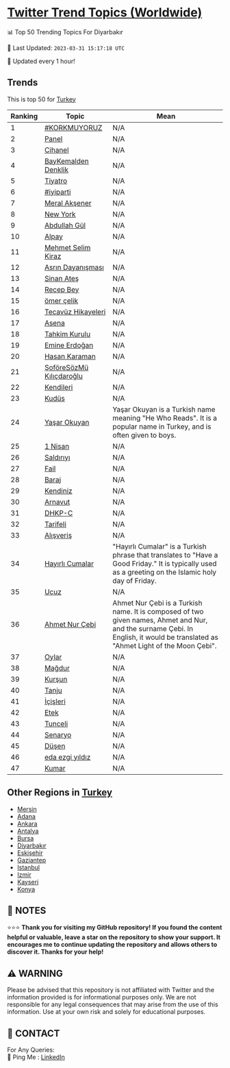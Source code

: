[Twitter Trend Topics (Worldwide)](https://github.com/ErcinDedeoglu/Twitter-Trend-Topics)
==========


📊 Top 50 Trending Topics For Diyarbakır

📆 Last Updated: `2023-03-31 15:17:18 UTC`

🔧 Updated every 1 hour!


## Trends

This is top 50 for [Turkey](</Turkey>)

| Ranking | Topic | Mean |
| ------- | ------------ | ------------ |
| 1 | [#KORKMUYORUZ](http://twitter.com/search?q=%23KORKMUYORUZ) | N/A |
| 2 | [Panel](http://twitter.com/search?q=Panel) | N/A |
| 3 | [Cihanel](http://twitter.com/search?q=Cihanel) | N/A |
| 4 | [BayKemalden Denklik](http://twitter.com/search?q=BayKemalden+Denklik) | N/A |
| 5 | [Tiyatro](http://twitter.com/search?q=Tiyatro) | N/A |
| 6 | [#iyiparti](http://twitter.com/search?q=%23iyiparti) | N/A |
| 7 | [Meral Akşener](http://twitter.com/search?q=Meral+Ak%c5%9fener) | N/A |
| 8 | [New York](http://twitter.com/search?q=New+York) | N/A |
| 9 | [Abdullah Gül](http://twitter.com/search?q=Abdullah+G%c3%bcl) | N/A |
| 10 | [Alpay](http://twitter.com/search?q=Alpay) | N/A |
| 11 | [Mehmet Selim Kiraz](http://twitter.com/search?q=Mehmet+Selim+Kiraz) | N/A |
| 12 | [Asrın Dayanışması](http://twitter.com/search?q=Asr%c4%b1n+Dayan%c4%b1%c5%9fmas%c4%b1) | N/A |
| 13 | [Sinan Ateş](http://twitter.com/search?q=Sinan+Ate%c5%9f) | N/A |
| 14 | [Recep Bey](http://twitter.com/search?q=Recep+Bey) | N/A |
| 15 | [ömer çelik](http://twitter.com/search?q=%c3%b6mer+%c3%a7elik) | N/A |
| 16 | [Tecavüz Hikayeleri](http://twitter.com/search?q=Tecav%c3%bcz+Hikayeleri) | N/A |
| 17 | [Asena](http://twitter.com/search?q=Asena) | N/A |
| 18 | [Tahkim Kurulu](http://twitter.com/search?q=Tahkim+Kurulu) | N/A |
| 19 | [Emine Erdoğan](http://twitter.com/search?q=Emine+Erdo%c4%9fan) | N/A |
| 20 | [Hasan Karaman](http://twitter.com/search?q=Hasan+Karaman) | N/A |
| 21 | [ŞoföreSözMü Kılıçdaroğlu](http://twitter.com/search?q=%c5%9eof%c3%b6reS%c3%b6zM%c3%bc+K%c4%b1l%c4%b1%c3%a7daro%c4%9flu) | N/A |
| 22 | [Kendileri](http://twitter.com/search?q=Kendileri) | N/A |
| 23 | [Kudüs](http://twitter.com/search?q=Kud%c3%bcs) | N/A |
| 24 | [Yaşar Okuyan](http://twitter.com/search?q=Ya%c5%9far+Okuyan) | Yaşar Okuyan is a Turkish name meaning "He Who Reads". It is a popular name in Turkey, and is often given to boys. |
| 25 | [1 Nisan](http://twitter.com/search?q=1+Nisan) | N/A |
| 26 | [Saldırıyı](http://twitter.com/search?q=Sald%c4%b1r%c4%b1y%c4%b1) | N/A |
| 27 | [Fail](http://twitter.com/search?q=Fail) | N/A |
| 28 | [Baraj](http://twitter.com/search?q=Baraj) | N/A |
| 29 | [Kendiniz](http://twitter.com/search?q=Kendiniz) | N/A |
| 30 | [Arnavut](http://twitter.com/search?q=Arnavut) | N/A |
| 31 | [DHKP-C](http://twitter.com/search?q=DHKP-C) | N/A |
| 32 | [Tarifeli](http://twitter.com/search?q=Tarifeli) | N/A |
| 33 | [Alışveriş](http://twitter.com/search?q=Al%c4%b1%c5%9fveri%c5%9f) | N/A |
| 34 | [Hayırlı Cumalar](http://twitter.com/search?q=Hay%c4%b1rl%c4%b1+Cumalar) | "Hayırlı Cumalar" is a Turkish phrase that translates to "Have a Good Friday." It is typically used as a greeting on the Islamic holy day of Friday. |
| 35 | [Ucuz](http://twitter.com/search?q=Ucuz) | N/A |
| 36 | [Ahmet Nur Çebi](http://twitter.com/search?q=Ahmet+Nur+%c3%87ebi) | Ahmet Nur Çebi is a Turkish name. It is composed of two given names, Ahmet and Nur, and the surname Çebi. In English, it would be translated as "Ahmet Light of the Moon Çebi". |
| 37 | [Oylar](http://twitter.com/search?q=Oylar) | N/A |
| 38 | [Mağdur](http://twitter.com/search?q=Ma%c4%9fdur) | N/A |
| 39 | [Kurşun](http://twitter.com/search?q=Kur%c5%9fun) | N/A |
| 40 | [Tanju](http://twitter.com/search?q=Tanju) | N/A |
| 41 | [İçişleri](http://twitter.com/search?q=%c4%b0%c3%a7i%c5%9fleri) | N/A |
| 42 | [Etek](http://twitter.com/search?q=Etek) | N/A |
| 43 | [Tunceli](http://twitter.com/search?q=Tunceli) | N/A |
| 44 | [Senaryo](http://twitter.com/search?q=Senaryo) | N/A |
| 45 | [Düşen](http://twitter.com/search?q=D%c3%bc%c5%9fen) | N/A |
| 46 | [eda ezgi yıldız](http://twitter.com/search?q=eda+ezgi+y%c4%b1ld%c4%b1z) | N/A |
| 47 | [Kumar](http://twitter.com/search?q=Kumar) | N/A |



## Other Regions in [Turkey](</Turkey>)

* [Mersin](</Turkey/Mersin.md>)
* [Adana](</Turkey/Adana.md>)
* [Ankara](</Turkey/Ankara.md>)
* [Antalya](</Turkey/Antalya.md>)
* [Bursa](</Turkey/Bursa.md>)
* [Diyarbakır](</Turkey/Diyarbakır.md>)
* [Eskişehir](</Turkey/Eskişehir.md>)
* [Gaziantep](</Turkey/Gaziantep.md>)
* [Istanbul](</Turkey/Istanbul.md>)
* [Izmir](</Turkey/Izmir.md>)
* [Kayseri](</Turkey/Kayseri.md>)
* [Konya](</Turkey/Konya.md>)



## 📝 NOTES

⭐⭐⭐ **Thank you for visiting my GitHub repository! If you found the content helpful or valuable, leave a star on the repository to show your support. It encourages me to continue updating the repository and allows others to discover it. Thanks for your help!**


## ⚠️ WARNING

Please be advised that this repository is not affiliated with Twitter and the information provided is for informational purposes only. We are not responsible for any legal consequences that may arise from the use of this information. Use at your own risk and solely for educational purposes.


## 📨 CONTACT

 For Any Queries:  
            🏓 Ping Me : [LinkedIn](https://www.linkedin.com/in/ercindedeoglu/)
